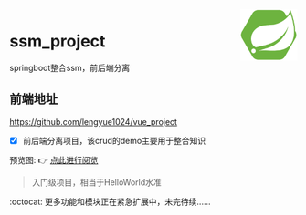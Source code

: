 <img align="right" alt="Spring Initializr" src="/img/spring-initializr.svg" width="100">

# ssm_project
springboot整合ssm，前后端分离

## 前端地址
<https://github.com/lengyue1024/vue_project>

- [x] 前后端分离项目，该crud的demo主要用于整合知识

预览图: :point_right: [点此进行阅览](https://github.com/lengyue1024/ssm_project/tree/main/img)

> 入门级项目，相当于HelloWorld水准

:octocat: 更多功能和模块正在紧急扩展中，未完待续......
